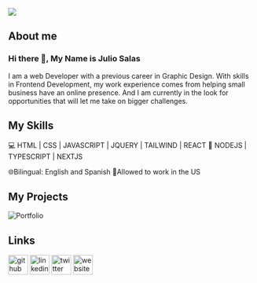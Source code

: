 ![](https://i.ibb.co/JK0YWZ5/githubanner-copy.jpg)

## About me

### Hi there 👋, My Name is Julio Salas

I am a web Developer with a previous career in Graphic Design. With skills in Frontend Development, my work experience comes from helping small business have an online presence. And I am currently in the look for opportunities that will let me take on bigger challenges.

## My Skills

💻 HTML | CSS | JAVASCRIPT | JQUERY | TAILWIND | REACT
📱 NODEJS | TYPESCRIPT | NEXTJS

🌐Bilingual: English and Spanish
🗽Allowed to work in the US


## My Projects

<img src="https://github.com/juliosalasz/juliosalasz/blob/main/assets/portfolio%20gif.gif" alt="Portfolio" />


## Links


[<img src='https://cdn.jsdelivr.net/npm/simple-icons@3.0.1/icons/github.svg' alt='github' height='40'>](https://github.com/https://github.com/juliosalasz) [<img src='https://cdn.jsdelivr.net/npm/simple-icons@3.0.1/icons/linkedin.svg' alt='linkedin' height='40'>](https://www.linkedin.com/in/https://www.linkedin.com/in/juliosalasz//) [<img src='https://cdn.jsdelivr.net/npm/simple-icons@3.0.1/icons/twitter.svg' alt='twitter' height='40'>](https://twitter.com/https://twitter.com/JulioSalasZ) [<img src='https://cdn.jsdelivr.net/npm/simple-icons@3.0.1/icons/icloud.svg' alt='website' height='40'>](https://jsz-portfolio.netlify.app/)

